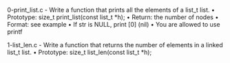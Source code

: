 0-print_list.c - Write a function that prints all the elements of a list_t list.
      • Prototype: size_t print_list(const list_t *h);
      • Return: the number of nodes
      • Format: see example
      • If str is NULL, print [0] (nil)
      • You are allowed to use printf

1-list_len.c - Write a function that returns the number of elements in a linked list_t list.
      • Prototype: size_t list_len(const list_t *h);


